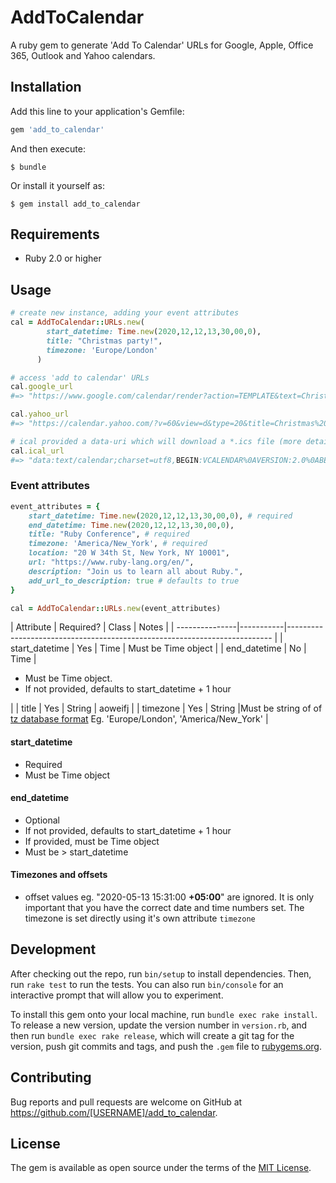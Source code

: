 # AddToCalendar

A ruby gem to generate 'Add To Calendar' URLs for Google, Apple, Office 365, Outlook and Yahoo calendars.

## Installation

Add this line to your application's Gemfile:

```ruby
gem 'add_to_calendar'
```

And then execute:

    $ bundle

Or install it yourself as:

    $ gem install add_to_calendar

## Requirements

- Ruby 2.0 or higher

## Usage

```ruby
# create new instance, adding your event attributes
cal = AddToCalendar::URLs.new(
        start_datetime: Time.new(2020,12,12,13,30,00,0), 
        title: "Christmas party!", 
        timezone: 'Europe/London'
      )

# access 'add to calendar' URLs
cal.google_url
#=> "https://www.google.com/calendar/render?action=TEMPLATE&text=Christmas%20party%21&dates=20201212T133000/20201212T143000&ctz=Europe/London"

cal.yahoo_url
#=> "https://calendar.yahoo.com/?v=60&view=d&type=20&title=Christmas%20party%21&st=20201212T133000Z&dur=0100"

# ical provided a data-uri which will download a *.ics file (more details below)
cal.ical_url
#=> "data:text/calendar;charset=utf8,BEGIN:VCALENDAR%0AVERSION:2.0%0ABEGIN:VEVENT%0ADTSTART=20201212T133000Z%0ADTEND=20201212T143000Z%0ASUMMARY=Christmas%20party%21%0AUID=-20201212T133000Z-Christmas%20party%21%0AEND:VEVENT%0AEND:VCALENDAR"
```

### Event attributes

```ruby
event_attributes = {
    start_datetime: Time.new(2020,12,12,13,30,00,0), # required
    end_datetime: Time.new(2020,12,12,13,30,00,0),
    title: "Ruby Conference", # required
    timezone: 'America/New_York', # required
    location: "20 W 34th St, New York, NY 10001", 
    url: "https://www.ruby-lang.org/en/",
    description: "Join us to learn all about Ruby.",
    add_url_to_description: true # defaults to true
}

cal = AddToCalendar::URLs.new(event_attributes)
```

| Attribute      | Required? | Class | Notes |
| ---------------|-----------|-------------------------------------------------------------------------- |
| start_datetime | Yes       | Time | Must be Time object |
| end_datetime   | No        | Time | <ul><li>Must be Time object.</li><li>If not provided, defaults to start_datetime + 1 hour</li></ul> |
| title  | Yes | String | aoweifj |
| timezone | Yes | String |Must be string of of [tz database format](https://en.wikipedia.org/wiki/List_of_tz_database_time_zones) Eg. 'Europe/London', 'America/New_York' |

#### start_datetime

- Required
- Must be Time object

#### end_datetime

- Optional
- If not provided, defaults to start_datetime + 1 hour
- If provided, must be Time object
- Must be > start_datetime

#### Timezones and offsets

- offset values eg. "2020-05-13 15:31:00 **+05:00**" are ignored. It is only important that you have the correct date and time numbers set. The timezone is set directly using it's own attribute `timezone`


## Development

After checking out the repo, run `bin/setup` to install dependencies. Then, run `rake test` to run the tests. You can also run `bin/console` for an interactive prompt that will allow you to experiment.

To install this gem onto your local machine, run `bundle exec rake install`. To release a new version, update the version number in `version.rb`, and then run `bundle exec rake release`, which will create a git tag for the version, push git commits and tags, and push the `.gem` file to [rubygems.org](https://rubygems.org).

## Contributing

Bug reports and pull requests are welcome on GitHub at https://github.com/[USERNAME]/add_to_calendar.

## License

The gem is available as open source under the terms of the [MIT License](https://opensource.org/licenses/MIT).
